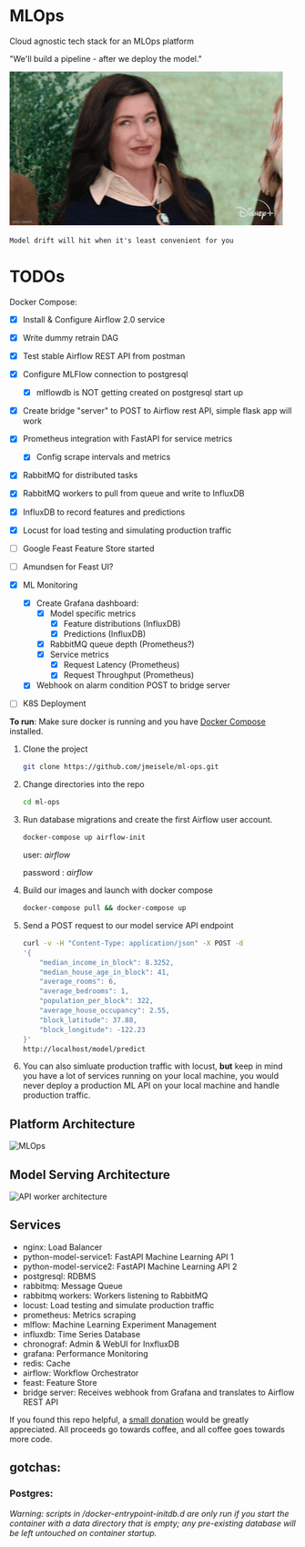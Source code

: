 # MLOps
Cloud agnostic tech stack for an MLOps platform

"We'll build a pipeline - after we deploy the model."

![Wink](docs/wink.gif)

```Model drift will hit when it's least convenient for you```

# TODOs
Docker Compose:
- [x] Install & Configure Airflow 2.0 service
- [x] Write dummy retrain DAG
- [x] Test stable Airflow REST API from postman
- [x] Configure MLFlow connection to postgresql
  - [x] mlflowdb is NOT getting created on postgresql start up
- [x] Create bridge "server" to POST to Airflow rest API, simple flask app will work
- [x] Prometheus integration with FastAPI for service metrics
  - [x] Config scrape intervals and metrics
- [x] RabbitMQ for distributed tasks
- [x] RabbitMQ workers to pull from queue and write to InfluxDB
- [x] InfluxDB to record features and predictions
- [x] Locust for load testing and simulating production traffic
- [ ] Google Feast Feature Store started
- [ ] Amundsen for Feast UI?
- [x] ML Monitoring
    - [x] Create Grafana dashboard:
        - [x] Model specific metrics
          - [x] Feature distributions (InfluxDB)
          - [x] Predictions (InfluxDB)
        - [x] RabbitMQ queue depth (Prometheus?)
        - [x] Service metrics
          - [x] Request Latency (Prometheus)
          - [x] Request Throughput (Prometheus)
  - [x] Webhook on alarm condition POST to bridge server
- [ ] K8S Deployment


__To run__:
Make sure docker is running and you have [Docker Compose](https://docs.docker.com/compose/install/) installed. 

1. Clone the project
    ```bash
    git clone https://github.com/jmeisele/ml-ops.git
    ```
2. Change directories into the repo
    ```bash
    cd ml-ops
    ```
3. Run database migrations and create the first Airflow user account.
    ```bash
    docker-compose up airflow-init
    ```
    user: _airflow_

    password : _airflow_
4. Build our images and launch with docker compose
    ```bash
    docker-compose pull && docker-compose up
    ```
5. Send a POST request to our model service API endpoint
    ```bash
    curl -v -H "Content-Type: application/json" -X POST -d
    '{
        "median_income_in_block": 8.3252,
        "median_house_age_in_block": 41,
        "average_rooms": 6,
        "average_bedrooms": 1,
        "population_per_block": 322,
        "average_house_occupancy": 2.55,
        "block_latitude": 37.88,
        "block_longitude": -122.23
    }'  
    http://localhost/model/predict
    ```
6. You can also simluate production traffic with locust, __but__ keep in mind you have a lot of services running on your local machine, you would never deploy a production ML API on your local machine and handle production traffic. 

## Platform Architecture
![MLOps](docs/mlops_level1.drawio.svg)

## Model Serving Architecture
![API worker architecture](docs/ml_api_architecture.drawio.svg)

## Services
- nginx: Load Balancer
- python-model-service1: FastAPI Machine Learning API 1
- python-model-service2: FastAPI Machine Learning API 2
- postgresql: RDBMS
- rabbitmq: Message Queue
- rabbitmq workers: Workers listening to RabbitMQ
- locust: Load testing and simulate production traffic
- prometheus: Metrics scraping
- mlflow: Machine Learning Experiment Management
- influxdb: Time Series Database
- chronograf: Admin & WebUI for InxfluxDB
- grafana: Performance Monitoring
- redis: Cache
- airflow: Workflow Orchestrator
- feast: Feature Store
- bridge server: Receives webhook from Grafana and translates to Airflow REST API

If you found this repo helpful, a [small donation](https://www.buymeacoffee.com/VlduzAG) would be greatly appreciated. 
All proceeds go towards coffee, and all coffee goes towards more code.

## gotchas:

### Postgres:

_Warning: scripts in /docker-entrypoint-initdb.d are only run if you start the container with a data directory that is empty; any pre-existing database will be left untouched on container startup._